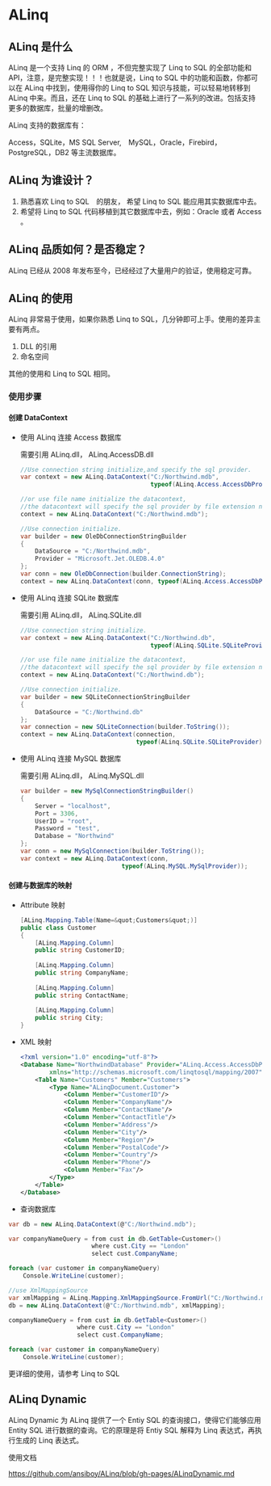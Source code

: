 <!-- ## [ALinq 中文文档](http://ansiboy.github.io/ALinq/?ALinq/index)
## [ALinq Dynamic 文档](http://ansiboy.github.io/ALinq/?ALinqDynamic) -->

# ALinq 

## ALinq 是什么

ALinq 是一个支持 Linq 的 ORM ，不但完整实现了 Linq to SQL  的全部功能和 API，注意，是完整实现！！！也就是说，Linq to SQL 中的功能和函数，你都可以在 ALinq 中找到，使用得你的 Linq to SQL 知识与技能，可以轻易地转移到 ALinq 中来。而且，还在 Linq to SQL 的基础上进行了一系列的改进。包括支持更多的数据库，批量的增删改。

ALinq 支持的数据库有：

Access，SQLite，MS SQL Server,　MySQL，Oracle，Firebird，PostgreSQL，DB2 等主流数据库。

## ALinq 为谁设计？

1. 熟悉喜欢 Linq to SQL　的朋友， 希望 Linq to SQL 能应用其实数据库中去。
1. 希望将 Linq to SQL 代码移植到其它数据库中去，例如：Oracle 或者 Access 。

## ALinq 品质如何？是否稳定？

ALinq 已经从 2008 年发布至今，已经经过了大量用户的验证，使用稳定可靠。

## ALinq 的使用

ALinq 非常易于使用，如果你熟悉 Linq to SQL，几分钟即可上手。使用的差异主要有两点。

1. DLL 的引用
1. 命名空间

其他的使用和 Linq to SQL 相同。

### 使用步骤

####  创建 DataContext

* 使用 ALinq 连接 Access 数据库

    需要引用 ALinq.dll， ALinq.AccessDB.dll

    ```cs
    //Use connection string initialize,and specify the sql provider.
    var context = new ALinq.DataContext("C:/Northwind.mdb",
                                        typeof(ALinq.Access.AccessDbProvider));

    //or use file name initialize the datacontext, 
    //the datacontext will specify the sql provider by file extension name.
    context = new ALinq.DataContext("C:/Northwind.mdb");

    //Use connection initialize.
    var builder = new OleDbConnectionStringBuilder
    {
        DataSource = "C:/Northwind.mdb",
        Provider = "Microsoft.Jet.OLEDB.4.0"
    };
    var conn = new OleDbConnection(builder.ConnectionString);
    context = new ALinq.DataContext(conn, typeof(ALinq.Access.AccessDbProvider));
    ```

* 使用 ALinq 连接 SQLite 数据库

    需要引用 ALinq.dll， ALinq.SQLite.dll

    ```cs
    //Use connection string initialize.
    var context = new ALinq.DataContext("C:/Northwind.db",
                                        typeof(ALinq.SQLite.SQLiteProvider));

    //or use file name initialize the datacontext, 
    //the datacontext will specify the sql provider by file extension name.
    context = new ALinq.DataContext("C:/Northwind.db");

    //Use connection initialize.
    var builder = new SQLiteConnectionStringBuilder
    {
        DataSource = "C:/Northwind.db"
    };
    var connection = new SQLiteConnection(builder.ToString());
    context = new ALinq.DataContext(connection,
                                    typeof(ALinq.SQLite.SQLiteProvider));
    ```

* 使用 ALinq 连接 MySQL 数据库

    需要引用 ALinq.dll， ALinq.MySQL.dll

    ```cs
    var builder = new MySqlConnectionStringBuilder()
    {
        Server = "localhost",
        Port = 3306,
        UserID = "root",
        Password = "test",
        Database = "Northwind"
    };
    var conn = new MySqlConnection(builder.ToString());
    var context = new ALinq.DataContext(conn,
                                typeof(ALinq.MySQL.MySqlProvider));
    ```

#### 创建与数据库的映射

* Attribute 映射

    ```cs
    [ALinq.Mapping.Table(Name=&quot;Customers&quot;)]
    public class Customer
    {
        [ALinq.Mapping.Column]
        public string CustomerID;
                
        [ALinq.Mapping.Column]
        public string CompanyName;
                
        [ALinq.Mapping.Column]
        public string ContactName;
                
        [ALinq.Mapping.Column]
        public string City;
    }
    ```

* XML 映射

    ```xml
    <?xml version="1.0" encoding="utf-8"?>
    <Database Name="NorthwindDatabase" Provider="ALinq.Access.AccessDbProvider" 
            xmlns="http://schemas.microsoft.com/linqtosql/mapping/2007">
        <Table Name="Customers" Member="Customers">
            <Type Name="ALinqDocument.Customer">
                <Column Member="CustomerID"/>
                <Column Member="CompanyName"/>
                <Column Member="ContactName"/>
                <Column Member="ContactTitle"/>
                <Column Member="Address"/>
                <Column Member="City"/>
                <Column Member="Region"/>
                <Column Member="PostalCode"/>
                <Column Member="Country"/>
                <Column Member="Phone"/>
                <Column Member="Fax"/>
            </Type>
        </Table>
    </Database>
    ```

* 查询数据库

```cs
var db = new ALinq.DataContext(@"C:/Northwind.mdb");

var companyNameQuery = from cust in db.GetTable<Customer>()
                       where cust.City == "London"
                       select cust.CompanyName;

foreach (var customer in companyNameQuery)
    Console.WriteLine(customer);

//use XmlMappingSource
var xmlMapping = ALinq.Mapping.XmlMappingSource.FromUrl("C:/Northwind.map");
db = new ALinq.DataContext(@"C:/Northwind.mdb", xmlMapping);

companyNameQuery = from cust in db.GetTable<Customer>()
                   where cust.City == "London"
                   select cust.CompanyName;

foreach (var customer in companyNameQuery)
    Console.WriteLine(customer);
```

更详细的使用，请参考 Linq to SQL

## ALinq Dynamic

ALinq Dynamic 为 ALinq 提供了一个 Entiy SQL 的查询接口，使得它们能够应用 Entity SQL 进行数据的查询。它的原理是将 Entiy SQL 解释为 Linq 表达式，再执行生成的 Linq 表达式。

使用文档

https://github.com/ansiboy/ALinq/blob/gh-pages/ALinqDynamic.md



